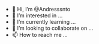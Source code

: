 - 👋 Hi, I’m @Andresssnto
- 👀 I’m interested in ...
- 🌱 I’m currently learning ...
- 💞️ I’m looking to collaborate on ...
- 📫 How to reach me ...

<!---
Andresssnto/Andresssnto is a ✨ special ✨ repository because its `README.md` (this file) appears on your GitHub profile.
You can click the Preview link to take a look at your changes.
--->
